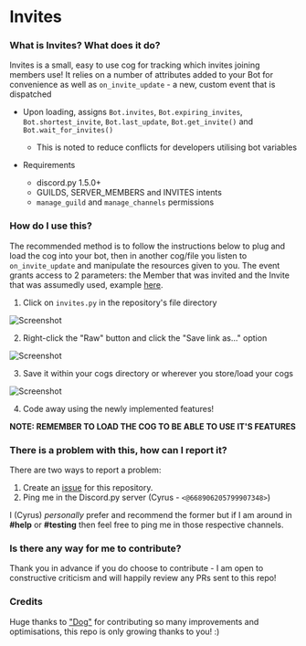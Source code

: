# Invites
### What is Invites? What does it do?
Invites is a small, easy to use cog for tracking which invites joining members use! It relies on a number of attributes added to your Bot for convenience as well as `on_invite_update` - a new, custom event that is dispatched

- Upon loading, assigns `Bot.invites`, `Bot.expiring_invites`, `Bot.shortest_invite`, `Bot.last_update`, `Bot.get_invite()` and `Bot.wait_for_invites()`
    - This is noted to reduce conflicts for developers utilising bot variables

- Requirements
    - discord.py 1.5.0+
    - GUILDS, SERVER_MEMBERS and INVITES intents
    - `manage_guild` and `manage_channels` permissions

### How do I use this?
The recommended method is to follow the instructions below to plug and load the cog into your bot, then in another cog/file you listen to `on_invite_update` and manipulate the resources given to you. The event grants access to 2 parameters: the Member that was invited and the Invite that was assumedly used, example [here](https://github.com/cyrus01337/invites/blob/master/examples/invite_rewards.py).

1. Click on `invites.py` in the repository's file directory

![Screenshot](https://i.imgur.com/SsA8hQa.png)

2. Right-click the "Raw" button and click the "Save link as..." option

![Screenshot](https://i.imgur.com/kEFjCRj.png)

3. Save it within your cogs directory or wherever you store/load your cogs

![Screenshot](https://i.imgur.com/Q4I84pz.png)

4. Code away using the newly implemented features\!

**NOTE: REMEMBER TO LOAD THE COG TO BE ABLE TO USE IT'S FEATURES**

### There is a problem with this, how can I report it?
There are two ways to report a problem:

1. Create an [issue](https://github.com/cyrus01337/invites/issues/new/choose) for this repository.
2. Ping me in the Discord.py server (Cyrus - `<@668906205799907348>`)

I (Cyrus) *personally* prefer and recommend the former but if I am around in **#help** or **#testing** then feel free to ping me in those respective channels.

### Is there any way for me to contribute?
Thank you in advance if you do choose to contribute - I am open to constructive criticism and will happily review any PRs sent to this repo\!

### Credits
Huge thanks to ["Dog"](https://github.com/mysistersbrother) for contributing so many improvements and optimisations, this repo is only growing thanks to you! :)
